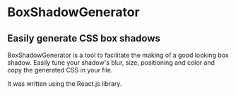 # BoxShadowGenerator
## Easily generate CSS box shadows 

BoxShadowGenerator is a tool to facilitate the making of a good looking box shadow. Easily tune your shadow's blur, size, positioning and color and copy the generated CSS in your file. 

It was written using the React.js library. 
